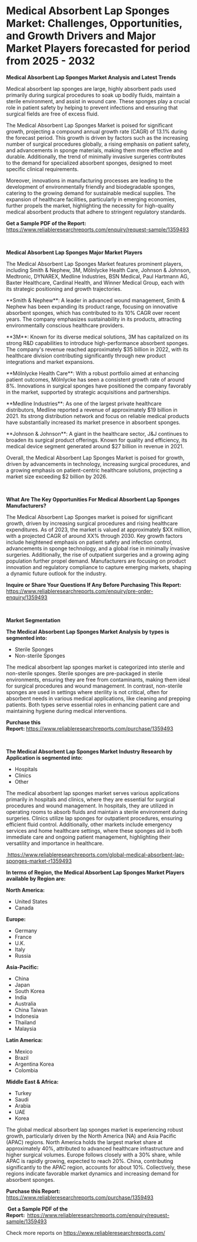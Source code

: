 <p><h1>Medical Absorbent Lap Sponges Market: Challenges, Opportunities, and Growth Drivers and Major Market Players forecasted for period from 2025 - 2032</h1></p><p><strong>Medical Absorbent Lap Sponges Market Analysis and Latest Trends</strong></p>
<p><p>Medical absorbent lap sponges are large, highly absorbent pads used primarily during surgical procedures to soak up bodily fluids, maintain a sterile environment, and assist in wound care. These sponges play a crucial role in patient safety by helping to prevent infections and ensuring that surgical fields are free of excess fluid.</p><p>The Medical Absorbent Lap Sponges Market is poised for significant growth, projecting a compound annual growth rate (CAGR) of 13.1% during the forecast period. This growth is driven by factors such as the increasing number of surgical procedures globally, a rising emphasis on patient safety, and advancements in sponge materials, making them more effective and durable. Additionally, the trend of minimally invasive surgeries contributes to the demand for specialized absorbent sponges, designed to meet specific clinical requirements.</p><p>Moreover, innovations in manufacturing processes are leading to the development of environmentally friendly and biodegradable sponges, catering to the growing demand for sustainable medical supplies. The expansion of healthcare facilities, particularly in emerging economies, further propels the market, highlighting the necessity for high-quality medical absorbent products that adhere to stringent regulatory standards.</p></p>
<p><strong>Get a Sample PDF of the Report:&nbsp;</strong> <a href="https://www.reliableresearchreports.com/enquiry/request-sample/1359493?utm_campaign=2788&utm_medium=2&utm_source=Github&utm_content=ia&utm_term=22032025&utm_id=medical-absorbent-lap-sponges">https://www.reliableresearchreports.com/enquiry/request-sample/1359493</a></p>
<p>&nbsp;</p>
<p><strong>Medical Absorbent Lap Sponges Major Market Players</strong></p>
<p><p>The Medical Absorbent Lap Sponges Market features prominent players, including Smith & Nephew, 3M, Mölnlycke Health Care, Johnson & Johnson, Medtronic, DYNAREX, Medline Industries, BSN Medical, Paul Hartmann AG, Baxter Healthcare, Cardinal Health, and Winner Medical Group, each with its strategic positioning and growth trajectories.</p><p>**Smith & Nephew**: A leader in advanced wound management, Smith & Nephew has been expanding its product range, focusing on innovative absorbent sponges, which has contributed to its 10% CAGR over recent years. The company emphasizes sustainability in its products, attracting environmentally conscious healthcare providers.</p><p>**3M**: Known for its diverse medical solutions, 3M has capitalized on its strong R&D capabilities to introduce high-performance absorbent sponges. The company's revenue reached approximately $35 billion in 2022, with its healthcare division contributing significantly through new product integrations and market expansions.</p><p>**Mölnlycke Health Care**: With a robust portfolio aimed at enhancing patient outcomes, Mölnlycke has seen a consistent growth rate of around 8%. Innovations in surgical sponges have positioned the company favorably in the market, supported by strategic acquisitions and partnerships.</p><p>**Medline Industries**: As one of the largest private healthcare distributors, Medline reported a revenue of approximately $19 billion in 2021. Its strong distribution network and focus on reliable medical products have substantially increased its market presence in absorbent sponges.</p><p>**Johnson & Johnson**: A giant in the healthcare sector, J&J continues to broaden its surgical product offerings. Known for quality and efficiency, its medical device segment generated around $27 billion in revenue in 2021. </p><p>Overall, the Medical Absorbent Lap Sponges Market is poised for growth, driven by advancements in technology, increasing surgical procedures, and a growing emphasis on patient-centric healthcare solutions, projecting a market size exceeding $2 billion by 2026.</p></p>
<p>&nbsp;</p>
<p><strong>What Are The Key Opportunities For Medical Absorbent Lap Sponges Manufacturers?</strong></p>
<p><p>The Medical Absorbent Lap Sponges market is poised for significant growth, driven by increasing surgical procedures and rising healthcare expenditures. As of 2023, the market is valued at approximately $XX million, with a projected CAGR of around XX% through 2030. Key growth factors include heightened emphasis on patient safety and infection control, advancements in sponge technology, and a global rise in minimally invasive surgeries. Additionally, the rise of outpatient surgeries and a growing aging population further propel demand. Manufacturers are focusing on product innovation and regulatory compliance to capture emerging markets, shaping a dynamic future outlook for the industry.</p></p>
<p><strong>Inquire or Share Your Questions If Any Before Purchasing This Report:</strong> <a href="https://www.reliableresearchreports.com/enquiry/pre-order-enquiry/1359493?utm_campaign=2788&utm_medium=2&utm_source=Github&utm_content=ia&utm_term=22032025&utm_id=medical-absorbent-lap-sponges">https://www.reliableresearchreports.com/enquiry/pre-order-enquiry/1359493</a></p>
<p>&nbsp;</p>
<p><strong>Market Segmentation</strong></p>
<p><strong>The Medical Absorbent Lap Sponges Market Analysis by types is segmented into:</strong></p>
<p><ul><li>Sterile Sponges</li><li>Non-sterile Sponges</li></ul></p>
<p><p>The medical absorbent lap sponges market is categorized into sterile and non-sterile sponges. Sterile sponges are pre-packaged in sterile environments, ensuring they are free from contaminants, making them ideal for surgical procedures and wound management. In contrast, non-sterile sponges are used in settings where sterility is not critical, often for absorbent needs in various medical applications, like cleaning and prepping patients. Both types serve essential roles in enhancing patient care and maintaining hygiene during medical interventions.</p></p>
<p><strong>Purchase this Report:&nbsp;</strong><a href="https://www.reliableresearchreports.com/purchase/1359493?utm_campaign=2788&utm_medium=2&utm_source=Github&utm_content=ia&utm_term=22032025&utm_id=medical-absorbent-lap-sponges">https://www.reliableresearchreports.com/purchase/1359493</a></p>
<p>&nbsp;</p>
<p><strong>The Medical Absorbent Lap Sponges Market Industry Research by Application is segmented into:</strong></p>
<p><ul><li>Hospitals</li><li>Clinics</li><li>Other</li></ul></p>
<p><p>The medical absorbent lap sponges market serves various applications primarily in hospitals and clinics, where they are essential for surgical procedures and wound management. In hospitals, they are utilized in operating rooms to absorb fluids and maintain a sterile environment during surgeries. Clinics utilize lap sponges for outpatient procedures, ensuring efficient fluid control. Additionally, other markets include emergency services and home healthcare settings, where these sponges aid in both immediate care and ongoing patient management, highlighting their versatility and importance in healthcare.</p></p>
<p><a href="https://www.reliableresearchreports.com/global-medical-absorbent-lap-sponges-market-r1359493?utm_campaign=2788&utm_medium=2&utm_source=Github&utm_content=ia&utm_term=22032025&utm_id=medical-absorbent-lap-sponges">&nbsp;https://www.reliableresearchreports.com/global-medical-absorbent-lap-sponges-market-r1359493</a></p>
<p><strong>In terms of Region, the Medical Absorbent Lap Sponges Market Players available by Region are:</strong></p>
<p>
    <p> <strong> North America: </strong>
        <ul>
            <li>United States</li>
            <li>Canada</li>
        </ul>
        </p> 
    <p> <strong> Europe: </strong>
        <ul>
            <li>Germany</li>
            <li>France</li>
            <li>U.K.</li>
            <li>Italy</li>
            <li>Russia</li>
        </ul>
        </p> 
    <p> <strong> Asia-Pacific: </strong>
        <ul>
            <li>China</li>
            <li>Japan</li>
            <li>South Korea</li>
            <li>India</li>
            <li>Australia</li>
            <li>China Taiwan</li>
            <li>Indonesia</li>
            <li>Thailand</li>
            <li>Malaysia</li>
        </ul>
        </p> 
    <p> <strong> Latin America: </strong>
        <ul>
            <li>Mexico</li>
            <li>Brazil</li>
            <li>Argentina Korea</li>
            <li>Colombia</li>
        </ul>
        </p> 
    <p> <strong> Middle East & Africa: </strong>
        <ul>
            <li>Turkey</li>
            <li>Saudi</li>
            <li>Arabia</li>
            <li>UAE</li>
            <li>Korea</li>
        </ul>
    </p>
    </p>
<p><p>The global medical absorbent lap sponges market is experiencing robust growth, particularly driven by the North America (NA) and Asia Pacific (APAC) regions. North America holds the largest market share at approximately 40%, attributed to advanced healthcare infrastructure and higher surgical volumes. Europe follows closely with a 30% share, while APAC is rapidly growing, expected to reach 20%. China, contributing significantly to the APAC region, accounts for about 10%. Collectively, these regions indicate favorable market dynamics and increasing demand for absorbent sponges.</p></p>
<p><strong>Purchase this Report: </strong><a href="https://www.reliableresearchreports.com/purchase/1359493?utm_campaign=2788&utm_medium=2&utm_source=Github&utm_content=ia&utm_term=22032025&utm_id=medical-absorbent-lap-sponges">https://www.reliableresearchreports.com/purchase/1359493</a></p>
<p>&nbsp;<strong>Get a Sample PDF of the Report:&nbsp;&nbsp;</strong><a href="https://www.reliableresearchreports.com/enquiry/request-sample/1359493?utm_campaign=2788&utm_medium=2&utm_source=Github&utm_content=ia&utm_term=22032025&utm_id=medical-absorbent-lap-sponges">https://www.reliableresearchreports.com/enquiry/request-sample/1359493</a></p>
<p><strong></strong></p>
<p>Check more reports on <a href="https://www.reliableresearchreports.com/?utm_campaign=2788&utm_medium=2&utm_source=Github&utm_content=ia&utm_term=22032025&utm_id=medical-absorbent-lap-sponges">https://www.reliableresearchreports.com/</a></p>